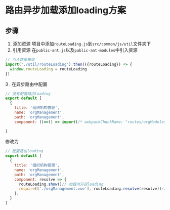 # 路由异步加载添加loading方案

## 步骤

1. 添加资源
项目中添加`routeLoading.js`到`src/common/js/util`文件夹下
2. 引用资源
在`public-ant.js`以及`public-ant-modules`中引入资源

```js
// 引入路由蒙层
import('./util/routeLoading').then(({routeLoading}) => {
  window.routeLoading = routeLoading
})
```

3 . 在异步路由中配置


```js
// 没有配置路由loading
export default [
  {
    title: '组织机构管理',
    name: 'orgManagement',
    path: 'orgManagement',
    component: ()=>() => import(/* webpackChunkName: "routes/orgModules/orgManagement" */ './orgManagement.vue'),
  
]
```
修改为
```js
// 配置路由loading
export default [
  {
    title: '组织机构管理',
    name: 'orgManagement',
    path: 'orgManagement',
    component: resolve => {
      routeLoading.show()// 加载时开启loading
      require(['./orgManagement.vue'], routeLoading.resolve(resolve))// 路由懒加载
    },
  }
]
```
